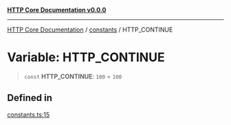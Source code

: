 [**HTTP Core Documentation v0.0.0**](../../README.md)

***

[HTTP Core Documentation](../../modules.md) / [constants](../README.md) / HTTP\_CONTINUE

# Variable: HTTP\_CONTINUE

> `const` **HTTP\_CONTINUE**: `100` = `100`

## Defined in

[constants.ts:15](https://github.com/stonemjs/http-core/blob/a162480c16327760396238c341daab61793d5440/src/constants.ts#L15)
